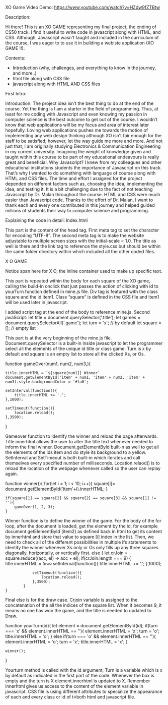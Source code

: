 XO Game
Video Demo:  <https://www.youtube.com/watch?v=HZdw9fZTBtw>

Description:

Hi there!
This is an XO GAME representing my final project, the ending of CS50 track. I find it useful to write code in javascript along with HTML, and CSS. Although, Javascript wasn't taught and included in the curriculum of the course, I was eager to to use it in building a webiste application (XO GAME !!).

Contents:

- Introduction (why, challenges, and everything to know in the journey, and more..)
- html file along with CSS file
- javascript along with HTML AND CSS files

First Intro:

Introduction:
The project idea isn’t the best thing to do at the end of the course. Yet the thing is I am a starter in the field of programming. Thus, at least for me coding with Javascript and even knowing my passion in computer science is the best outcome to get out of the course. I wouldn’t know that web applications will be my focus and area of interest later hopefully. Loving web applications pushes me towards the motion of implementing any web design thinking although XO isn’t fair enough for the staff to be satisfied; however, let the way guide me more and more. And not just that, I am originally studying Electronics & Communication Engineering in my current university. Imagining the weight of knowledge given and taught within this course to be part of my educational endeavours is really great and beneficial. Why Javascript? I knew from my colleagues and other educational institutions students the importance of Javascript on this track. That’s why I wanted to do something with language of course along with HTML and CSS files. The time and effort I assigned for the project depended on different factors such as, choosing the idea, implementing the idea, and testing it. It is a bit challenging due to the fact of not teaching Javascript by Dr. Malan throughout the course. HTML and CSS were much easier than Javascript code. Thanks to the effort of Dr. Malan, I want to thank each and every one contributed in this journey and helped guided millions of students their way to computer science and programming.

Explaining the code in detail:
Index.html
    <meta charset="UTF-8">
    <meta name="viewport" content="width=device-width, initial-scale=1.0">
    <title>XO Game</title>
    <link rel="stylesheet" href="style.css">

This part is the content of the head tag.
First meta tag to set the character for encoding “UTF-8”. The second meta tag is to make the website adjustable to multiple screen sizes with the initial-scale = 1.0. The title as well is there and the link tag to reference the style.css but should be within the same folder directory within which included all the other coded files.
<div class="title"><span>X O</span> GAME</div>

Notice span here for X O, the inline container used to make up specific text.
<div onclick="yourTurn(this.id)" class="square" id="item1"></div>

This part is repeated within the body for each square of the XO game, calling the build-in onclick that just passes the action of clicking with id to yourTurn function defined in mine.js file. Div tag is featured with the class square and the id item1. Class “square” is defined in the CSS file and item1 will be used later in javascript.
<script src="mine.js"></script>

I added script tag at the end of the body to reference mine.js.
Second javaScript:
let title = document.querySelector('.title');
let games = document.querySelectorAll('.game');
let turn = 'x'; // by default
let square = []; // empty list


This part is at the very beginning of the mine.js file. Document.querySelector is a built-in inside javascript to let the programmer select all the elements of the unique id title or class game. Turn is x by default and square is an empty list to store all the clicked Xs, or Os.

function gameOver(num1, num2, num3,){

    title.innerHTML = `${square[num1]} Winner`
    document.getElementById('item' + num1, 'item' + num2, 'item' + num3).style.backgroundColor = '#fa0';

    setInterval(function(){
        title.innerHTML += '.';
    },1000);

    setTimeout(function(){
        location.reload();
    },3500);

}

Gameover function to identify the winner and reload the page afterwards. Title.innerhtml allows the user to alter the title text whenever needed to inform the final winner. Document.getElementById built-n as well to get all the elements of the ids item and do style its background to a yellow. SetInterval and SetTimeout is both built-in which iterates and call themselves every specified number of milliseconds. Location.relaod() is to reload the location of the webpage whenever called so the user can replay again.





 function winner(){
    for(let i = 1; i < 10; i++){
        square[i]= document.getElementById('item'+i).innerHTML;
    }

    if(square[1] == square[2] && square[2] == square[3] && square[1] != ''){
        gameOver(1, 2, 3);
    }

Winner function is to define the winner of the game. For the body of the for loop, after the document is loaded, get the element by the id, for example document.getElementById (item2) as defined back in html to get its content by innerhtml and store that value to square [i] index in the list. Then, we need to check all of the different possibilities in multiple ifs statements to identify the winner whenever Xs only or Os only fills up any three squares diagonally, horizontally, or vertically first.
else {
        let crJoin = square.reduce((acc, el) => acc + el);
            if(crJoin.length === 9) {
                title.innerHTML = `Draw`
                setInterval(function(){
                    title.innerHTML += '.';
                },1000);

                setTimeout(function(){
                    location.reload();
                },3500);
            }
    }

Final else is for the draw case.  Crjoin variable is assigned to the concatenation of the all the indices of the square list. When it becomes 9, it means no one has won the game, and the title is needed to updated to Draw.








function yourTurn(id){
    let element = document.getElementById(id);
    if(turn === 'x' && element.innerHTML == ''){
        element.innerHTML = 'x';
        turn = 'o';
        title.innerHTML = 'o';
    }
    else if(turn === 'o' && element.innerHTML == ''){
        element.innerHTML = 'o';
        turn = 'x';
        title.innerHTML = 'x';
    }

    winner();
}


Yourturn method is called with the id argument, Turn is a variable which is x by default as indicated in the first part of the code. Whenever the box is empty and the turn is X element.innerhtml is updated to X. Remember innerhtml gives us access to the content of the element variable in javascript.
CSS file is using different attributes to specialize the appearance of each and every class or id of t=both html and javascript file.


